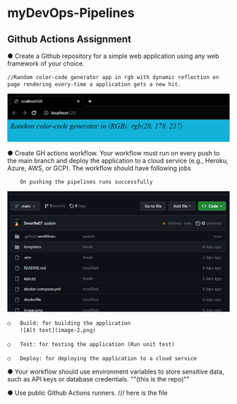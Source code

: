 # myDevOps-Pipelines
## Github Actions Assignment

●	Create a Github repository for a simple web application using any web framework of your choice.

    //Random color-code generator app in rgb with dynamic reflection on page rendering every-time a application gets a new hit.
![Alt text](image.png)

●	Create GH actions workflow. Your workflow must run on every push to the main branch and deploy the application to a cloud service (e.g., Heroku, Azure, AWS, or GCP). The workflow should have following jobs

        On pushing the pipelines runs successfully
![Alt text](image-1.png)

    ○	Build: for building the application
        ![Alt text](image-2.png)
        
    ○	Test: for testing the application (Run unit test)
    
    ○	Deploy: for deploying the application to a cloud service
    
    
●	Your workflow should use environment variables to store sensitive data, such as API keys or database credentials.
""(this is the repo)""

●	Use public Github Actions runners.
/// here is the file
